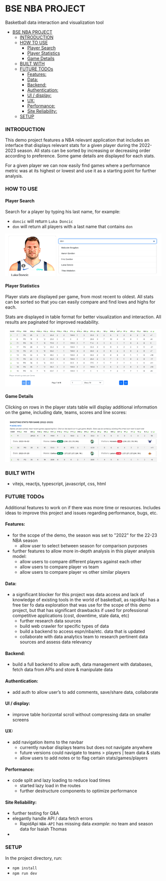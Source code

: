# BSE NBA PROJECT
Basketball data interaction and visualization tool

- [BSE NBA PROJECT](#bse-nba-project)
    - [INTRODUCTION](#introduction)
    - [HOW TO USE](#how-to-use)
      - [Player Search](#player-search)
      - [Player Statistics](#player-statistics)
      - [Game Details](#game-details)
    - [BUILT WITH](#built-with)
    - [FUTURE TODOs](#future-todos)
      - [Features:](#features)
      - [Data:](#data)
      - [Backend:](#backend)
      - [Authentication:](#authentication)
      - [UI / display:](#ui--display)
      - [UX:](#ux)
      - [Performance:](#performance)
      - [Site Reliability:](#site-reliability)
    - [SETUP](#setup)

### INTRODUCTION

This demo project features a NBA relevant application that includes an interface that displays relevant stats for a given player during the 2022-2023 season.
All stats can be sorted by increasing or decreasing order according to preference.
Some game details are displayed for each stats.

For a given player we can now easily find games where a performance metric was at its highest or lowest and use it as a starting point for further analysis.

### HOW TO USE
#### Player Search
Search for a player by typing his last name, for example:

- `doncic` will return `Luka Doncic`
- `don` will return all players with a last name that contains `don`

![screen-find-player-name.png](screenshots/screen-find-player-name.png)

#### Player Statistics
Player stats are displayed per game, from most recent to oldest. All stats can be sorted so that you can easily compare and find lows and highs for each.

Stats are displayed in table format for better visualization and interaction.
All results are paginated for improved readability.

![player-detailed-stats.png](screenshots/player-detailed-stats.png)


#### Game Details
Clicking on rows in the player stats table will display additional information on the game, including date, teams, scores and line scores:

![toggle-game-details.png](screenshots/toggle-game-details.png)

### BUILT WITH

- vitejs, reactjs, typescript, javascript, css, html

### FUTURE TODOs

Additional features to work on if there was more time or resources.
Includes ideas to improve this project and issues regarding performance, bugs, etc.

#### Features:
- for the scope of the demo, the season was set to "2022" for the 22-23 NBA season
  - allow user to select between season for comparison purposes
- further features to allow more in-depth analysis in this player analysis model:
  - allow users to compare different players against each other
  - allow users to compare player vs team
  - allow users to compare player vs other similar players
#### Data:
- a significant blocker for this project was data access and lack of knowledge of existing tools in the world of basketball, as rapidApi has a free tier fo data exploration that was use for the scope of this demo project, but that has significant drawbacks if used for professional competitive applications (cost, downtime, stale data, etc)
  - further research data sources
  - build web crawler for specific types of data
  - build a backend to access espn/nba/etc. data that is updated
  - collaborate with data analytics team to research pertinent data sources and assess data relevancy
#### Backend:
- build a full backend to allow auth, data management with databases, fetch data from APIs and store & manipulate data
#### Authentication:
- add auth to allow user’s to add comments, save/share data, collaborate
#### UI / display:
- improve table horizontal scroll without compressing data on smaller screens
#### UX:
- add navigation items to the navbar
  - currently navbar displays teams but does not navigate anywhere
  - future versions could navigate to teams > players | team data & stats
  - allow users to add notes or to flag certain stats/games/players
#### Performance:
- code split and lazy loading to reduce load times
  - started lazy load in the routes
  - further destructure components to optimize performance
#### Site Reliability:
- further testing for Q&A
- elegantly handle API / data fetch errors
    - RapidApi `NBA-API` has missing data
    *example*: no team and season data for Isaiah Thomas
-

### SETUP

In the project directory, run:

- `npm install`
- `npm run dev`
